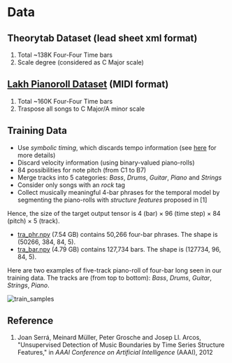 # Data

## Theorytab Dataset (lead sheet xml format)
  1. Total ~138K Four-Four Time bars
  1. Scale degree (considered as C Major scale)

## [Lakh Pianoroll Dataset](https://salu133445.github.io/lakh-pianoroll-dataset/) (MIDI format)
  1. Total ~160K Four-Four Time bars
  1. Traspose all songs to C Major/A minor scale

## Training Data

- Use *symbolic timing*, which discards tempo information
  (see [here](https://salu133445.github.io/lakh-pianoroll-dataset/representation) for more
  details)
- Discard velocity information (using binary-valued piano-rolls)
- 84 possibilities for note pitch (from C1 to B7)
- Merge tracks into 5 categories: *Bass*, *Drums*, *Guitar*, *Piano* and
  *Strings*
- Consider only songs with an *rock* tag
- Collect musically meaningful 4-bar phrases for the temporal model by
  segmenting the piano-rolls with *structure features* proposed in [1]

Hence, the size of the target output tensor is 4 (bar) &times; 96 (time step)
&times; 84 (pitch) &times; 5 (track).

- [tra_phr.npy](https://drive.google.com/uc?id=1-bQCO6ZxpIgdMM7zXhNJViovHjtBKXde&export=download)
  (7.54 GB) contains 50,266 four-bar phrases. The shape is (50266, 384, 84, 5).
- [tra_bar.npy](https://drive.google.com/uc?id=1Xxj6WU82fcgY9UtBpXJGOspoUkMu58xC&export=download)
  (4.79 GB) contains 127,734 bars. The shape is (127734, 96, 84, 5).

Here are two examples of five-track piano-roll of four-bar long seen in our
training data. The tracks are (from top to bottom): <i>Bass</i>, <i>Drums</i>,
<i>Guitar</i>, <i>Strings</i>, <i>Piano</i>.

<img src="figs/train_samples.png" alt="train_samples" style="max-height:200px; display:block; margin:auto">

## Reference

1. Joan Serrá, Meinard Müller, Peter Grosche and Josep Ll. Arcos,
   "Unsupervised Detection of Music Boundaries by Time Series Structure
   Features,"
   in *AAAI Conference on Artificial Intelligence* (AAAI), 2012
